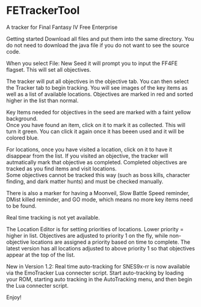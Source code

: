 # FETrackerTool
A tracker for Final Fantasy IV Free Enterprise

Getting started
Download all files and put them into the same directory.  You do not need to download the java file if you do not want to see the source code.

When you select File: New Seed it will prompt you to input the FF4FE flagset.  This will set all objectives.

The tracker will put all objectives in the objective tab.  You can then select the Tracker tab to begin tracking.
You will see images of the key items as well as a list of available locations. Objectives are marked in red and sorted higher in the list than normal.

Key Items needed for objectives in the seed are marked with a faint yellow background.  
Once you have found an item, click on it to mark it as collected.  This will turn it green.  You can click it again once it has beeen used and it will be colored blue.

For locations, once you have visited a location, click on it to have it disappear from the list.  If you visited an objective, the tracker will autmatically mark that objective as completed.
Completed objectives are tracked as you find items and visit locations.  
Some objectives cannot be tracked this way (such as boss kills, character finding, and dark matter hunts) and must be checked manually.

There is also a marker for having a Moonveil, Slow Battle Speed reminder, DMist killed reminder, and GO mode, which means no more key items need to be found.

Real time tracking is not yet available.

The Location Editor is for setting priorities of locations.  Lower priority = higher in list.  Objectives are adjusted to priority 1 on the fly, while non-objective locations are assigned a priority based on time to complete.  The latest version has all locations adjusted to above priority 1 so that objectives appear at the top of the list. 

New in Version 1.2:
Real time auto-tracking for SNES9x-rr is now available via the EmoTracker Lua connecter script.  Start auto-tracking by loading your ROM, starting auto tracking in the AutoTracking menu, and then begin the Lua connecter script.

Enjoy!
